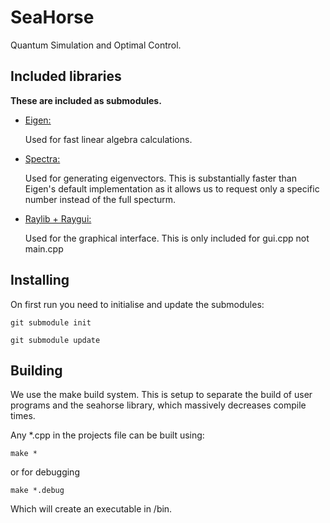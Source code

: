 # SeaHorse
Quantum Simulation and Optimal Control.

## Included libraries

<b>These are included as submodules. </b>
* <ins>Eigen:</ins>
  
	Used for fast linear algebra calculations.

* <ins>Spectra:</ins>

	Used for generating eigenvectors.
	This is substantially faster than Eigen's default implementation as it allows us to request only a specific number instead of the full specturm.

* <ins>Raylib + Raygui:</ins>

	Used for the graphical interface.
	This is only included for gui.cpp not main.cpp

## Installing
On first run you need to initialise and update the submodules:

`git submodule init`

`git submodule update`

## Building
We use the make build system. This is setup to separate the build of user programs and the seahorse library, which massively decreases compile times.

Any *.cpp in the projects file can be built using:

`make *` 

or for debugging 

`make *.debug`

Which will create an executable in /bin.
